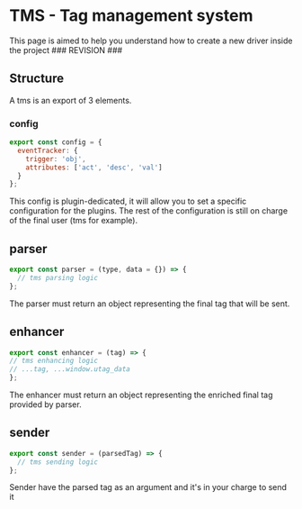 # TMS - Tag management system

This page is aimed to help you understand how to create a new driver inside the project ### REVISION ###

## Structure

A tms is an export of 3 elements.

### config

```js
export const config = {
  eventTracker: {
    trigger: 'obj',
    attributes: ['act', 'desc', 'val']
  }
};
```

This config is plugin-dedicated, it will allow you to set a specific configuration for the plugins.
The rest of the configuration is still on charge of the final user (tms for example).

## parser

```js
export const parser = (type, data = {}) => {
  // tms parsing logic
};
```

The parser must return an object representing the final tag that will be sent.

## enhancer

```js
export const enhancer = (tag) => {
// tms enhancing logic
// ...tag, ...window.utag_data
};
```

The enhancer must return an object representing the enriched final tag provided by parser.

## sender

```js
export const sender = (parsedTag) => {
  // tms sending logic
};
```

Sender have the parsed tag as an argument and it's in your charge to send it
